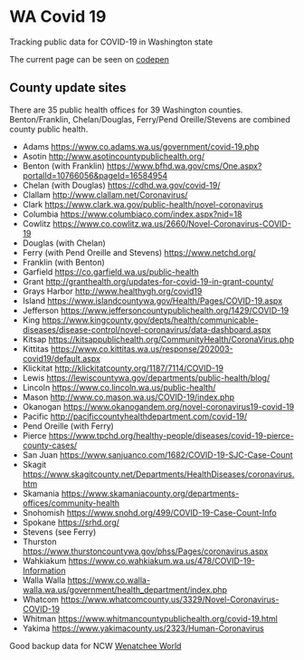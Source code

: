 # WA Covid 19

Tracking public data for COVID-19 in Washington state

The current page can be seen on [codepen](https://codepen.io/jessachandler/pen/zYGEbRK)


## County update sites

There are 35 public health offices for 39 Washington counties. Benton/Franklin, Chelan/Douglas, Ferry/Pend Oreille/Stevens are combined county public health. 
 - Adams https://www.co.adams.wa.us/government/covid-19.php
 - Asotin http://www.asotincountypublichealth.org/
 - Benton (with Franklin) https://www.bfhd.wa.gov/cms/One.aspx?portalId=10766056&pageId=16584954
 - Chelan (with Douglas) https://cdhd.wa.gov/covid-19/
 - Clallam http://www.clallam.net/Coronavirus/
 - Clark https://www.clark.wa.gov/public-health/novel-coronavirus
 - Columbia https://www.columbiaco.com/index.aspx?nid=18
 - Cowlitz https://www.co.cowlitz.wa.us/2660/Novel-Coronavirus-COVID-19
 - Douglas (with Chelan)
 - Ferry (with Pend Oreille and Stevens) https://www.netchd.org/
 - Franklin (with Benton)
 - Garfield https://co.garfield.wa.us/public-health
 - Grant http://granthealth.org/updates-for-covid-19-in-grant-county/
 - Grays Harbor http://www.healthygh.org/covid19
 - Island https://www.islandcountywa.gov/Health/Pages/COVID-19.aspx
 - Jefferson https://www.jeffersoncountypublichealth.org/1429/COVID-19
 - King https://www.kingcounty.gov/depts/health/communicable-diseases/disease-control/novel-coronavirus/data-dashboard.aspx
 - Kitsap https://kitsappublichealth.org/CommunityHealth/CoronaVirus.php
 - Kittitas https://www.co.kittitas.wa.us/response/202003-covid19/default.aspx
 - Klickitat http://klickitatcounty.org/1187/7114/COVID-19
 - Lewis https://lewiscountywa.gov/departments/public-health/blog/
 - Lincoln https://www.co.lincoln.wa.us/public-health/
 - Mason http://www.co.mason.wa.us/COVID-19/index.php
 - Okanogan https://www.okanogandem.org/novel-coronavirus19-covid-19
 - Pacific http://pacificcountyhealthdepartment.com/covid-19/
 - Pend Oreille (with Ferry)
 - Pierce https://www.tpchd.org/healthy-people/diseases/covid-19-pierce-county-cases/
 - San Juan https://www.sanjuanco.com/1682/COVID-19-SJC-Case-Count
 - Skagit https://www.skagitcounty.net/Departments/HealthDiseases/coronavirus.htm
 - Skamania https://www.skamaniacounty.org/departments-offices/community-health
 - Snohomish https://www.snohd.org/499/COVID-19-Case-Count-Info
 - Spokane https://srhd.org/
 - Stevens (see Ferry)
 - Thurston https://www.thurstoncountywa.gov/phss/Pages/coronavirus.aspx
 - Wahkiakum https://www.co.wahkiakum.wa.us/478/COVID-19-Information
 - Walla Walla https://www.co.walla-walla.wa.us/government/health_department/index.php
 - Whatcom https://www.whatcomcounty.us/3329/Novel-Coronavirus-COVID-19
 - Whitman https://www.whitmancountypublichealth.org/covid-19.html
 - Yakima https://www.yakimacounty.us/2323/Human-Coronavirus
 
Good backup data for NCW [Wenatchee World](https://www.wenatcheeworld.com/news/coronavirus/live-updates-covid-19-case-counts-in-north-central-washington/article_4718df8c-6e16-11ea-979a-133a4d542645.html)
